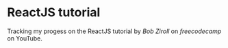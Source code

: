 # ReactJS tutorial

Tracking my progess on the ReactJS tutorial by _Bob Ziroll_ on _freecodecamp_ on YouTube.
